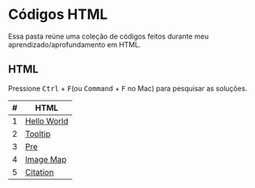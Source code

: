 
# Códigos HTML

Essa pasta reúne uma coleção de códigos feitos durante meu aprendizado/aprofundamento em HTML.

## HTML

Pressione <kbd>Ctrl</kbd> + <kbd>F</kbd>(ou <kbd>Command</kbd> + <kbd>F</kbd> no Mac) para pesquisar as soluções.

| # | HTML |
| ---- | ---- |
| 1 | [Hello World](/HTML/codes/Hello%20World.html) |
| 2 | [Tooltip](/HTML/codes/Tooltip.html) |
| 3 | [Pre](/HTML/codes/Pre.html) |
| 4 | [Image Map](/HTML/codes/Image%20Map.html) |
| 5 | [Citation](/HTML/codes/Citation.html) |